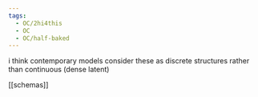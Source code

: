 ```yaml
---
tags:
  - OC/2hi4this
  - OC
  - OC/half-baked
---
```


i think contemporary models consider these as discrete structures rather than continuous (dense latent)

[[schemas]]
